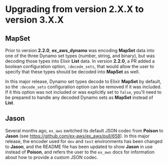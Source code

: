 # Upgrading from version 2.X.X to version 3.X.X

## MapSet

Prior to version **2.2.0**, **ex_aws_dynamo** was encoding **MapSet** data into one of the three Dynamo set types (number, string, and binary), but was decoding those types into Elixir **List** data. In version **2.2.0**, a PR added a boolean configuration option, `:decode_sets`, that would allow the user to specify that these types should be decoded into **MapSet** as well.

In this major release, Dynamo set types decode to Elixir **MapSet** by default, so the `:decode_sets` configuration option can be removed if it was included. If it this option was not included or was explicitly set to `false`, you'll need to be prepared to handle any decoded Dynamo sets as **MapSet** instead of **List**.

## Jason

Several months ago, `ex_aws` switched its default JSON codec from **Poison** to **Jason** (see https://github.com/ex-aws/ex_aws/pull/658). In this major release, the encoder used for `dev` and `test` environments has been changed to **Jason**, and the README file has been updated to show **Jason** in use instead of **Poison**, and refers the user to the `ex_aws` docs for information about how to provide a custom JSON codec.

